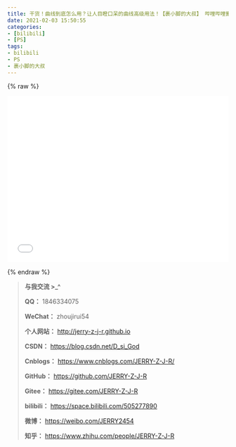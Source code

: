 ```yaml
---
title: 干货！曲线到底怎么用？让人目瞪口呆的曲线高级用法！【裹小脚的大叔】 哔哩哔哩搬运工
date: 2021-02-03 15:50:55
categories:
- [bilibili]
- [PS]
tags:
- bilibili
- PS
- 裹小脚的大叔
---
```


{% raw %}


<div style="position: relative; width: 100%; height: 0; padding-bottom: 75%;">

<iframe src="//player.bilibili.com/player.html?aid=78973511&bvid=BV1NJ411C7rs&cid=135145330&page=1" scrolling="no" border="0" frameborder="no" framespacing="0" allowfullscreen="true" style="position: absolute; width: 100%; height: 100%; left: 0; top: 0;">

</iframe>

</div>

{% endraw %}

<!--more-->

> **与我交流 >_^**
>
> **QQ：** 1846334075
>
> **WeChat：** zhoujirui54
>
> **个人网站：** <http://jerry-z-j-r.github.io>	
>
> **CSDN：** <https://blog.csdn.net/D_si_God>
>
> **Cnblogs：** <https://www.cnblogs.com/JERRY-Z-J-R/>
>
> **GitHub：** <https://github.com/JERRY-Z-J-R>
>
> **Gitee：** <https://gitee.com/JERRY-Z-J-R>
>
> **bilibili：** <https://space.bilibili.com/505277890>
>
> **微博：** <https://weibo.com/JERRY2454>
>
> **知乎：** <https://www.zhihu.com/people/JERRY-Z-J-R>
